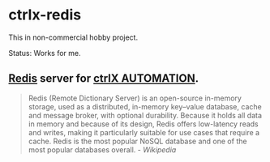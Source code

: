 # ctrlx-redis

This in non-commercial hobby project.

Status: Works for me.

## [Redis](https://redis.io) server for [ctrlX AUTOMATION](https://apps.boschrexroth.com/microsites/ctrlx-automation/en/).

> Redis (Remote Dictionary Server) is an open-source in-memory storage, used as a distributed, in-memory key–value database, cache and message broker, with optional durability. Because it holds all data in memory and because of its design, Redis offers low-latency reads and writes, making it particularly suitable for use cases that require a cache. Redis is the most popular NoSQL database and one of the most popular databases overall. - _Wikipedia_

